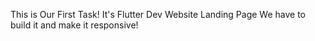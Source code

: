 This is Our First Task! 
It's Flutter Dev Website Landing Page
We have to build it and make it responsive! 
